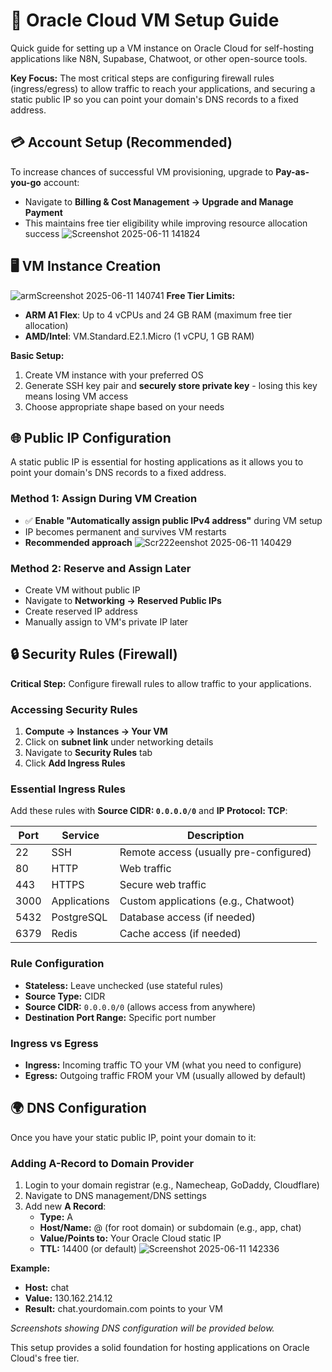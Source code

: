 # 🚀 Oracle Cloud VM Setup Guide

Quick guide for setting up a VM instance on Oracle Cloud for self-hosting applications like N8N, Supabase, Chatwoot, or other open-source tools.

**Key Focus:** The most critical steps are configuring firewall rules (ingress/egress) to allow traffic to reach your applications, and securing a static public IP so you can point your domain's DNS records to a fixed address.

## 💳 Account Setup (Recommended)

To increase chances of successful VM provisioning, upgrade to **Pay-as-you-go** account:
- Navigate to **Billing & Cost Management → Upgrade and Manage Payment**
- This maintains free tier eligibility while improving resource allocation success
![Screenshot 2025-06-11 141824](https://github.com/user-attachments/assets/85fb4595-7016-48da-8248-3ce60f948a5b)


## 🖥️ VM Instance Creation

![armScreenshot 2025-06-11 140741](https://github.com/user-attachments/assets/01bbc56d-cfe3-49c6-ab7c-99e10760bf93)
**Free Tier Limits:**
- **ARM A1 Flex**: Up to 4 vCPUs and 24 GB RAM (maximum free tier allocation)
- **AMD/Intel**: VM.Standard.E2.1.Micro (1 vCPU, 1 GB RAM)

**Basic Setup:**
1. Create VM instance with your preferred OS
2. Generate SSH key pair and **securely store private key** - losing this key means losing VM access
3. Choose appropriate shape based on your needs

## 🌐 Public IP Configuration

A static public IP is essential for hosting applications as it allows you to point your domain's DNS records to a fixed address.

### Method 1: Assign During VM Creation
- ✅ **Enable "Automatically assign public IPv4 address"** during VM setup
- IP becomes permanent and survives VM restarts
- **Recommended approach**
![Scr222eenshot 2025-06-11 140429](https://github.com/user-attachments/assets/635fe3ca-a628-4922-bdd4-18174d1c6988)

### Method 2: Reserve and Assign Later
- Create VM without public IP
- Navigate to **Networking → Reserved Public IPs**
- Create reserved IP address
- Manually assign to VM's private IP later

## 🔒 Security Rules (Firewall)

**Critical Step:** Configure firewall rules to allow traffic to your applications.

### Accessing Security Rules
1. **Compute → Instances → Your VM**
2. Click on **subnet link** under networking details
3. Navigate to **Security Rules** tab
4. Click **Add Ingress Rules**

### Essential Ingress Rules
Add these rules with **Source CIDR: `0.0.0.0/0`** and **IP Protocol: TCP**:

| Port | Service | Description |
|------|---------|-------------|
| 22 | SSH | Remote access (usually pre-configured) |
| 80 | HTTP | Web traffic |
| 443 | HTTPS | Secure web traffic |
| 3000 | Applications | Custom applications (e.g., Chatwoot) |
| 5432 | PostgreSQL | Database access (if needed) |
| 6379 | Redis | Cache access (if needed) |

### Rule Configuration
- **Stateless:** Leave unchecked (use stateful rules)
- **Source Type:** CIDR
- **Source CIDR:** `0.0.0.0/0` (allows access from anywhere)
- **Destination Port Range:** Specific port number

### Ingress vs Egress
- **Ingress:** Incoming traffic TO your VM (what you need to configure)
- **Egress:** Outgoing traffic FROM your VM (usually allowed by default)

## 🌍 DNS Configuration

Once you have your static public IP, point your domain to it:

### Adding A-Record to Domain Provider
1. Login to your domain registrar (e.g., Namecheap, GoDaddy, Cloudflare)
2. Navigate to DNS management/DNS settings
3. Add new **A Record**:
   - **Type:** A
   - **Host/Name:** @ (for root domain) or subdomain (e.g., app, chat)
   - **Value/Points to:** Your Oracle Cloud static IP
   - **TTL:** 14400 (or default)
![Screenshot 2025-06-11 142336](https://github.com/user-attachments/assets/dbf67c4a-dd29-44cc-ac87-0bc3761490d4)

**Example:**
- **Host:** chat
- **Value:** 130.162.214.12
- **Result:** chat.yourdomain.com points to your VM

*Screenshots showing DNS configuration will be provided below.*

This setup provides a solid foundation for hosting applications on Oracle Cloud's free tier.
